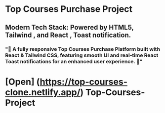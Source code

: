 # Top Courses Purchase Project

## Modern Tech Stack: Powered by HTML5, Tailwind , and React , Toast notification.

### "🚀 A fully responsive Top Courses Purchase Platform built with React & Tailwind CSS, featuring smooth UI and real-time React Toast notifications for an enhanced user experience. 🎉"

# [Open] (https://top-courses-clone.netlify.app/) Top-Courses-Project
